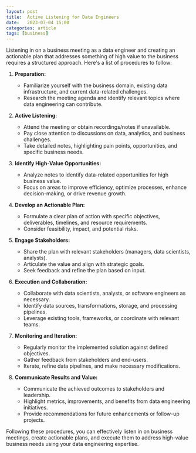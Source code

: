 ```yaml
---
layout: post
title:  Active Listening for Data Engineers
date:   2023-07-04 15:00
categories: article
tags: [business]
---
```


Listening in on a business meeting as a data engineer and creating an actionable plan that addresses something of high value to the business requires a structured approach. Here's a list of procedures to follow:

1. **Preparation:**
   - Familiarize yourself with the business domain, existing data infrastructure, and current data-related challenges.
   - Research the meeting agenda and identify relevant topics where data engineering can contribute.

2. **Active Listening:**
   - Attend the meeting or obtain recordings/notes if unavailable.
   - Pay close attention to discussions on data, analytics, and business challenges.
   - Take detailed notes, highlighting pain points, opportunities, and specific business needs.

3. **Identify High-Value Opportunities:**
   - Analyze notes to identify data-related opportunities for high business value.
   - Focus on areas to improve efficiency, optimize processes, enhance decision-making, or drive revenue growth.

4. **Develop an Actionable Plan:**
   - Formulate a clear plan of action with specific objectives, deliverables, timelines, and resource requirements.
   - Consider feasibility, impact, and potential risks.
  
5. **Engage Stakeholders:**
   - Share the plan with relevant stakeholders (managers, data scientists, analysts).
   - Articulate the value and align with strategic goals.
   - Seek feedback and refine the plan based on input.

6. **Execution and Collaboration:**
   - Collaborate with data scientists, analysts, or software engineers as necessary.
   - Identify data sources, transformations, storage, and processing pipelines.
   - Leverage existing tools, frameworks, or coordinate with relevant teams.

7. **Monitoring and Iteration:**
   - Regularly monitor the implemented solution against defined objectives.
   - Gather feedback from stakeholders and end-users.
   - Iterate, refine data pipelines, and make necessary modifications.

8. **Communicate Results and Value:**
   - Communicate the achieved outcomes to stakeholders and leadership.
   - Highlight metrics, improvements, and benefits from data engineering initiatives.
   - Provide recommendations for future enhancements or follow-up projects.

Following these procedures, you can effectively listen in on business meetings, create actionable plans, and execute them to address high-value business needs using your data engineering expertise.

